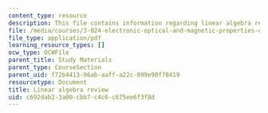 ```yaml
---
content_type: resource
description: This file contains information regarding linear algebra review.
file: /media/courses/3-024-electronic-optical-and-magnetic-properties-of-materials-spring-2013/c692dab23a00cbb7c4c6c675ee6f3f8d_MIT3_024S13_study1.pdf
file_type: application/pdf
learning_resource_types: []
ocw_type: OCWFile
parent_title: Study Materials
parent_type: CourseSection
parent_uid: f72b4413-96ab-aaff-a22c-899e90f78419
resourcetype: Document
title: Linear algebra review
uid: c692dab2-3a00-cbb7-c4c6-c675ee6f3f8d
---
```

